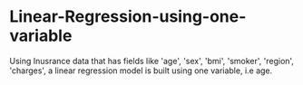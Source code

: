 # Linear-Regression-using-one-variable
Using Inusrance data that has fields like 'age', 'sex', 'bmi', 'smoker', 'region', 'charges', a linear regression model is built using one variable, i.e age.

